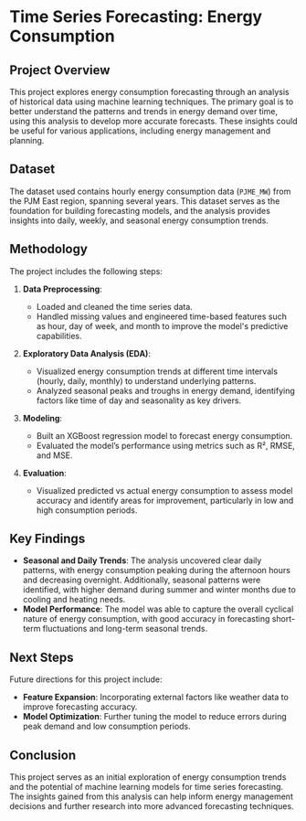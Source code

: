 # Time Series Forecasting: Energy Consumption

## Project Overview

This project explores energy consumption forecasting through an analysis of historical data using machine learning techniques. The primary goal is to better understand the patterns and trends in energy demand over time, using this analysis to develop more accurate forecasts. These insights could be useful for various applications, including energy management and planning.

## Dataset

The dataset used contains hourly energy consumption data (`PJME_MW`) from the PJM East region, spanning several years. This dataset serves as the foundation for building forecasting models, and the analysis provides insights into daily, weekly, and seasonal energy consumption trends.

## Methodology

The project includes the following steps:

1. **Data Preprocessing**: 
   - Loaded and cleaned the time series data.
   - Handled missing values and engineered time-based features such as hour, day of week, and month to improve the model's predictive capabilities.

2. **Exploratory Data Analysis (EDA)**:
   - Visualized energy consumption trends at different time intervals (hourly, daily, monthly) to understand underlying patterns.
   - Analyzed seasonal peaks and troughs in energy demand, identifying factors like time of day and seasonality as key drivers.

3. **Modeling**:
   - Built an XGBoost regression model to forecast energy consumption.
   - Evaluated the model’s performance using metrics such as R², RMSE, and MSE.

4. **Evaluation**:
   - Visualized predicted vs actual energy consumption to assess model accuracy and identify areas for improvement, particularly in low and high consumption periods.

## Key Findings

- **Seasonal and Daily Trends**: The analysis uncovered clear daily patterns, with energy consumption peaking during the afternoon hours and decreasing overnight. Additionally, seasonal patterns were identified, with higher demand during summer and winter months due to cooling and heating needs.
- **Model Performance**: The model was able to capture the overall cyclical nature of energy consumption, with good accuracy in forecasting short-term fluctuations and long-term seasonal trends.

## Next Steps

Future directions for this project include:
- **Feature Expansion**: Incorporating external factors like weather data to improve forecasting accuracy.
- **Model Optimization**: Further tuning the model to reduce errors during peak demand and low consumption periods.

## Conclusion

This project serves as an initial exploration of energy consumption trends and the potential of machine learning models for time series forecasting. The insights gained from this analysis can help inform energy management decisions and further research into more advanced forecasting techniques.
